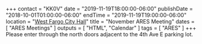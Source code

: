 +++
contact = "KK0V"
date = "2019-11-19T18:00:00-06:00"
publishDate = "2018-10-01T01:00:00-06:00"
endTime = "2019-11-19T19:00:00-06:00"
location = "[West Fargo City Hall](/places/west-fargo-city-hall/)"
title = "November ARES Meeting"
dates = [ "ARES Meetings" ]
outputs = [ "HTML", "Calendar" ]
tags = [ "ARES" ]
+++
Please enter through the north
doors adjacent to the 4th Ave E parking lot.
